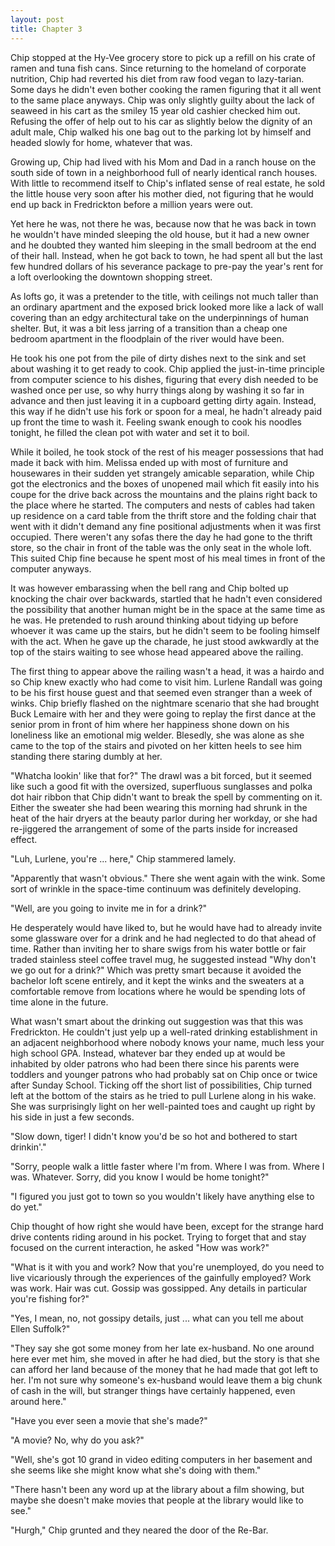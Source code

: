 ```yaml
---
layout: post
title: Chapter 3
---
```


Chip stopped at the Hy-Vee grocery store to pick up a refill on his crate of
ramen and tuna fish cans.  Since returning to the homeland of corporate
nutrition, Chip had reverted his diet from raw food vegan to lazy-tarian.
Some days he didn't even bother cooking the ramen figuring that it all went to
the same place anyways.  Chip was only slightly guilty about the lack of
seaweed in his cart as the smiley 15 year old cashier checked him out.
Refusing the offer of help out to his car as slightly below the dignity of an
adult male, Chip walked his one bag out to the parking lot by himself and
headed slowly for home, whatever that was.

Growing up, Chip had lived with his Mom and Dad in a ranch house on the south
side of town in a neighborhood full of nearly identical ranch houses.  With
little to recommend itself to Chip's inflated sense of real estate, he sold
the little house very soon after his mother died, not figuring that he would
end up back in Fredrickton before a million years were out.

Yet here he was, not there he was, because now that he was back in town he
wouldn't have minded sleeping the old house, but it had a new owner and he
doubted they wanted him sleeping in the small bedroom at the end of their
hall.  Instead, when he got back to town, he had spent all but the last few
hundred dollars of his severance package to pre-pay the year's rent for a loft
overlooking the downtown shopping street.

As lofts go, it was a pretender to the title, with ceilings not much taller
than an ordinary apartment and the exposed brick looked more like a lack of
wall covering than an edgy architectural take on the underpinnings of human
shelter.  But, it was a bit less jarring of a transition than a cheap one
bedroom apartment in the floodplain of the river would have been.

He took his one pot from the pile of dirty dishes next to the sink and set
about washing it to get ready to cook.  Chip applied the just-in-time
principle from computer science to his dishes, figuring that every dish needed
to be washed once per use, so why hurry things along by washing it so far in
advance and then just leaving it in a cupboard getting dirty again.  Instead,
this way if he didn't use his fork or spoon for a meal, he hadn't already paid
up front the time to wash it.  Feeling swank enough to cook his noodles
tonight, he filled the clean pot with water and set it to boil.

While it boiled, he took stock of the rest of his meager possessions that had
made it back with him.  Melissa ended up with most of furniture and housewares
in their sudden yet strangely amicable separation, while Chip got the
electronics and the boxes of unopened mail which fit easily into his coupe for
the drive back across the mountains and the plains right back to the place
where he started.  The computers and nests of cables had taken up residence on
a card table from the thrift store and the folding chair that went with it
didn't demand any fine positional adjustments when it was first occupied.
There weren't any sofas there the day he had gone to the thrift store, so the
chair in front of the table was the only seat in the whole loft.  This suited
Chip fine because he spent most of his meal times in front of the computer
anyways.

It was however embarassing when the bell rang and Chip bolted up knocking
the chair over backwards, startled that he hadn't even considered the
possibility that another human might be in the space at the same time as he
was.  He pretended to rush around thinking about tidying up before whoever it
was came up the stairs, but he didn't seem to be fooling himself with the act.
When he gave up the charade, he just stood awkwardly at the top of the stairs
waiting to see whose head appeared above the railing.

The first thing to appear above the railing wasn't a head, it was a hairdo and
so Chip knew exactly who had come to visit him.  Lurlene Randall was going to
be his first house guest and that seemed even stranger than a week of winks.
Chip briefly flashed on the nightmare scenario that she had brought Buck
Lemaire with her and they were going to replay the first dance at the senior
prom in front of him where her happiness shone down on his loneliness like an
emotional mig welder.  Blesedly, she was alone as she came to the top of the
stairs and pivoted on her kitten heels to see him standing there staring
dumbly at her.

"Whatcha lookin' like that for?"  The drawl was a bit forced, but it seemed
like such a good fit with the oversized, superfluous sunglasses and polka dot
hair ribbon that Chip didn't want to break the spell by commenting on it.
Either the sweater she had been wearing this morning had shrunk in the heat of
the hair dryers at the beauty parlor during her workday, or she had
re-jiggered the arrangement of some of the parts inside for increased effect.

"Luh, Lurlene, you're ... here," Chip stammered lamely.

"Apparently that wasn't obvious."  There she went again with the wink.
Some sort of wrinkle in the space-time continuum was definitely developing.

"Well, are you going to invite me in for a drink?"

He desperately would have liked to, but he would have had to already invite
some glassware over for a drink and he had neglected to do that ahead of time.
Rather than inviting her to share swigs from his water bottle or fair traded
stainless steel coffee travel mug, he suggested instead "Why don't we go out
for a drink?"  Which was pretty smart because it avoided the bachelor loft
scene entirely, and it kept the winks and the sweaters at a comfortable remove
from locations where he would be spending lots of time alone in the future.

What wasn't smart about the drinking out suggestion was that this was
Fredrickton.  He couldn't just yelp up a well-rated drinking establishment in
an adjacent neighborhood where nobody knows your name, much less your high
school GPA.  Instead, whatever bar they ended up at would be inhabited by
older patrons who had been there since his parents were toddlers and younger
patrons who had probably sat on Chip once or twice after Sunday School.
Ticking off the short list of possibilities, Chip turned left at the bottom of
the stairs as he tried to pull Lurlene along in his wake.  She was
surprisingly light on her well-painted toes and caught up right by his side in
just a few seconds.

"Slow down, tiger!  I didn't know you'd be so hot and bothered to start
drinkin'."

"Sorry, people walk a little faster where I'm from.  Where I was from.  Where
I was.  Whatever.  Sorry, did you know I would be home tonight?"

"I figured you just got to town so you wouldn't likely have anything else to
do yet."

Chip thought of how right she would have been, except for the strange hard
drive contents riding around in his pocket.  Trying to forget that and stay
focused on the current interaction, he asked "How was work?"

"What is it with you and work?  Now that you're unemployed, do you need to
live vicariously through the experiences of the gainfully employed?  Work was
work.  Hair was cut.  Gossip was gossipped.  Any details in particular you're
fishing for?"

"Yes, I mean, no, not gossipy details, just ... what can you tell me about Ellen
Suffolk?"

"They say she got some money from her late ex-husband.  No one around here
ever met him, she moved in after he had died, but the story is that she can
afford her land because of the money that he had made that got left to her.
I'm not sure why someone's ex-husband would leave them a big chunk of cash in
the will, but stranger things have certainly happened, even around here."

"Have you ever seen a movie that she's made?"

"A movie?  No, why do you ask?"

"Well, she's got 10 grand in video editing computers in her basement and she
seems like she might know what she's doing with them."

"There hasn't been any word up at the library about a film showing, but maybe
she doesn't make movies that people at the library would like to see."

"Hurgh," Chip grunted and they neared the door of the Re-Bar.
